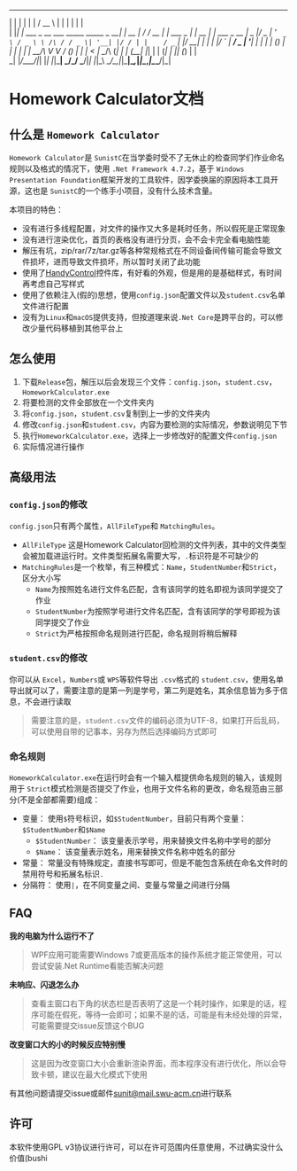  _   _                                         _      _____       _            _       _   
| | | |                                       | |    /  __ \     | |          | |     | |  
| |_| | ___  _ __ ___   _____      _____  _ __| | __ | /  \/ __ _| | ___ _   _| | __ _| |_ ___  _ __ 
|  _  |/ _ \| '_ ` _ \ / _ \ \ /\ / / _ \| '__| |/ / | |    / _` | |/ __| | | | |/ _` | __/ _ \| '__|
| | | | (_) | | | | | |  __/\ V  V / (_) | |  |   <  | \__/\ (_| | | (__| |_| | | (_| | || (_) | |   
\_| |_/\___/|_| |_| |_|\___| \_/\_/ \___/|_|  |_|\_\  \____/\__,_|_|\___|\__,_|_|\__,_|\__\___/|_|   
                                             
                                                                                                
# Homework Calculator文档

## 什么是 `Homework Calculator`

`Homework Calculator`是 `SunistC`在当学委时受不了无休止的检查同学们作业命名规则以及格式的情况下，使用 `.Net Framework 4.7.2`，基于 `Windows Presentation Foundation`框架开发的工具软件，因学委换届的原因将本工具开源，这也是 `SunistC`的一个练手小项目，没有什么技术含量。

本项目的特色：

+ 没有进行多线程配置，对文件的操作又大多是耗时任务，所以假死是正常现象
+ 没有进行渲染优化，首页的表格没有进行分页，会不会卡完全看电脑性能
+ 解压有坑，zip/rar/7z/tar.gz等各种常规格式在不同设备间传输可能会导致文件损坏，进而导致文件损坏，所以暂时关闭了此功能
+ 使用了[HandyControl](https://github.com/HandyOrg/HandyControl)控件库，有好看的外观，但是用的是基础样式，有时间再考虑自己写样式
+ 使用了依赖注入(假的)思想，使用`config.json`配置文件以及`student.csv`名单文件进行配置
+ 没有为`Linux`和`macOS`提供支持，但按道理来说`.Net Core`是跨平台的，可以修改少量代码移植到其他平台上

## 怎么使用

1. 下载`Release`包，解压以后会发现三个文件：`config.json`，`student.csv`，`HomeworkCalculator.exe`
2. 将要检测的文件全部放在一个文件夹内
3. 将`config.json`，`student.csv`复制到上一步的文件夹内
4. 修改`config.json`和`student.csv`，内容为要检测的实际情况，参数说明见下节
5. 执行`HomeworkCalculator.exe`，选择上一步修改好的配置文件`config.json`
6. 实际情况进行操作

## 高级用法

### `config.json`的修改

`config.json`只有两个属性，`AllFileType`和 `MatchingRules`。

+ `AllFileType` 这是Homework Calculator回检测的文件列表，其中的文件类型会被加载进运行时。文件类型拓展名需要大写，`.`标识符是不可缺少的
+ `MatchingRules`是一个枚举，有三种模式：`Name`，`StudentNumber`和`Strict`，区分大小写
  + `Name`为按照姓名进行文件名匹配，含有该同学的姓名即视为该同学提交了作业
  + `StudentNumber`为按照学号进行文件名匹配，含有该同学的学号即视为该同学提交了作业
  + `Strict`为严格按照命名规则进行匹配，命名规则将稍后解释

### `student.csv`的修改

你可以从 `Excel`，`Numbers`或 `WPS`等软件导出 `.csv`格式的 `student.csv`，使用名单导出就可以了，需要注意的是第一列是学号，第二列是姓名，其余信息皆为多于信息，不会进行读取

> 需要注意的是，`student.csv`文件的编码必须为UTF-8，如果打开后乱码，可以使用自带的记事本，另存为然后选择编码方式即可

### 命名规则

`HomeworkCalculator.exe`在运行时会有一个输入框提供命名规则的输入，该规则用于 `Strict`模式检测是否提交了作业，也用于文件名称的更改，命名规范由三部分(不是全部都需要)组成：

+ 变量： 使用`$`符号标识，如`$StudentNumber`，目前只有两个变量：`$StudentNumber`和`$Name`
  + `$StudentNumber`： 该变量表示学号，用来替换文件名称中学号的部分
  + `$Name`： 该变量表示姓名，用来替换文件名称中姓名的部分
+ 常量： 常量没有特殊规定，直接书写即可，但是不能包含系统在命名文件时的禁用符号和拓展名标识`.`
+ 分隔符： 使用`|`，在不同变量之间、变量与常量之间进行分隔

## FAQ

**我的电脑为什么运行不了**

> WPF应用可能需要Windows 7或更高版本的操作系统才能正常使用，可以尝试安装.Net Runtime看能否解决问题

**未响应、闪退怎么办**

> 查看主窗口右下角的状态栏是否表明了这是一个耗时操作，如果是的话，程序可能在假死，等待一会即可；如果不是的话，可能是有未经处理的异常，可能需要提交issue反馈这个BUG

**改变窗口大的小的时候反应特别慢**

> 这是因为改变窗口大小会重新渲染界面，而本程序没有进行优化，所以会导致卡顿，建议在最大化模式下使用

有其他问题请提交issue或邮件[sunit@mail.swu-acm.cn]()进行联系

## 许可

本软件使用GPL v3协议进行许可，可以在许可范围内任意使用，不过确实没什么价值(bushi
